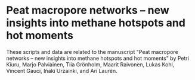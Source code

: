 # Peat macropore networks – new insights into methane hotspots and hot moments


These scripts and data are related to the manuscript "Peat macropore networks – new insights into methane hotspots and hot moments" by Petri Kiuru, Marjo Palviainen, Tiia Grönholm, Maarit Raivonen, Lukas Kohl, Vincent Gauci, Iñaki Urzainki, and Ari Laurén.
